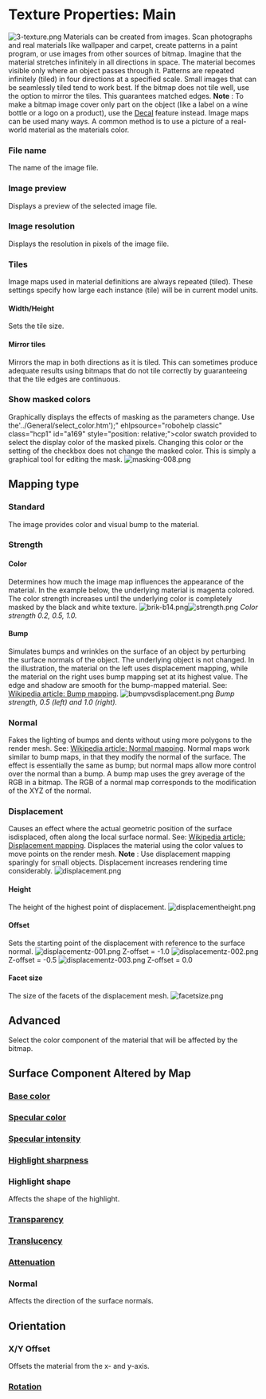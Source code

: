 ---
---


# Texture Properties: Main
![3-texture.png](3-texture.png)
Materials can be created from images. Scan photographs and real materials like wallpaper and carpet, create patterns in a paint program, or use images from other sources of bitmap.
Imagine that the material stretches infinitely in all directions in space. The material becomes visible only where an object passes through it. Patterns are repeated infinitely (tiled) in four directions at a specified scale.
Small images that can be seamlessly tiled tend to work best. If the bitmap does not tile well, use the option to mirror the tiles. This guarantees matched edges.
 **Note** : To make a bitmap image cover only part on the object (like a label on a wine bottle or a logo on a product), use the [Decal](..\objectproperties\properties-decal.html) feature instead.
Image maps can be used many ways. A common method is to use a picture of a real-world material as the materials color.

### File name
The name of the image file.

### Image preview
Displays a preview of the selected image file.

### Image resolution
Displays the resolution in pixels of the image file.

### Tiles
Image maps used in material definitions are always repeated (tiled). These settings specify how large each instance (tile) will be in current model units.

#### Width/Height
Sets the tile size.

#### Mirror tiles
Mirrors the map in both directions as it is tiled. This can sometimes produce adequate results using bitmaps that do not tile correctly by guaranteeing that the tile edges are continuous.


### Show masked colors
Graphically displays the effects of masking as the parameters change. Use the'../General/select_color.htm');" ehlpsource="robohelp classic" class="hcp1" id="a169" style="position: relative;">color swatch
provided to select the display color of the masked pixels. Changing this color or the setting of the checkbox does not change the masked color. This is simply a graphical tool for editing the mask.
![masking-008.png](masking-008.png)

## Mapping type

### Standard
The image provides color and visual bump to the material.

### Strength

#### Color
Determines how much the image map influences the appearance of the material. In the example below, the underlying material is magenta colored. The color strength increases until the underlying color is completely masked by the black and white texture.
![brik-b14.png](brik-b14.png)![strength.png](strength.png) *Color strength 0.2, 0.5, 1.0.* 

#### Bump
Simulates bumps and wrinkles on the surface of an object by perturbing the&#160;surface normals&#160;of the object. The underlying object is not changed.&#160;In the illustration, the material on the left uses displacement mapping, while the material on the right uses bump mapping set at its highest value. The edge and shadow are smooth for the bump-mapped material. See: [Wikipedia article: Bump mapping](http://en.wikipedia.org/wiki/Bump_mapping).
![bumpvsdisplacement.png](bumpvsdisplacement.png) *Bump strength, 0.5 (left) and 1.0 (right).* 

### Normal
Fakes the lighting of bumps and dents without using more&#160;polygons to the render mesh. See: [Wikipedia article: Normal mapping](http://en.wikipedia.org/wiki/Normal_mapping).
Normal maps work similar to bump maps, in that they modify the normal of the surface. The effect is essentially the same as bump; but normal maps allow more control over the normal than a bump. A bump map uses the grey average of the RGB in a bitmap. The RGB of a normal map corresponds to the modification of the XYZ of the normal.

### Displacement
Causes an effect where the actual geometric position of the surface isdisplaced, often along the&#160;local&#160;surface normal. See: [Wikipedia article: Displacement mapping](http://en.wikipedia.org/wiki/Displacement_mapping).
Displaces the material using the color values to move points on the render mesh.
 **Note** : Use displacement mapping sparingly for small objects. Displacement increases rendering time considerably.
![displacement.png](displacement.png)

#### Height
The height of the highest point of displacement.
![displacementheight.png](displacementheight.png)

#### Offset
Sets the starting point of the displacement with reference to the surface normal.
![displacementz-001.png](displacementz-001.png)
Z-offset = -1.0
![displacementz-002.png](displacementz-002.png)
Z-offset = -0.5
![displacementz-003.png](displacementz-003.png)
Z-offset = 0.0

#### Facet size
The size of the facets of the displacement mesh.
![facetsize.png](facetsize.png)

## Advanced
Select the color component of the material that will be affected by the bitmap.

## Surface Component Altered by Map

###  [Base color](advanced-material-properties-main.html#color) 

###  [Specular color](advanced-material-properties-main.html#highlight-color) 

###  [Specular intensity](advanced-material-properties-main.html#intensity) 

###  [Highlight sharpness](advanced-material-properties-main.html#sharpness) 

### Highlight shape
Affects the shape of the highlight.

###  [Transparency](advanced-material-properties-transparency.html) 

###  [Translucency](advanced-material-properties-transparency.html#translucency) 

###  [Attenuation](advanced-material-properties-transparency.html#attenuation) 

### Normal
Affects the direction of the surface normals.

## Orientation

### X/Y Offset
Offsets the material from the x- and y-axis.

###  [Rotation](advanced-material-properties-textures.html#rotation) 
